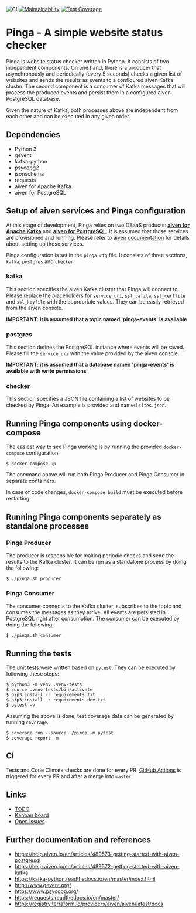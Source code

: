 ![CI](https://github.com/promulo/pinga/workflows/CI/badge.svg) [![Maintainability](https://api.codeclimate.com/v1/badges/0c81b87985e948b90544/maintainability)](https://codeclimate.com/github/promulo/pinga/maintainability) [![Test Coverage](https://api.codeclimate.com/v1/badges/0c81b87985e948b90544/test_coverage)](https://codeclimate.com/github/promulo/pinga/test_coverage)

# Pinga - A simple website status checker

Pinga is website status checker written in Python. It consists of two independent components.
On one hand, there is a producer that asynchronously and periodically (every 5 seconds)
checks a given list of websites and sends the results as events to a configured aiven Kafka
cluster. The second component is a consumer of Kafka messages that will process the produced
events and persist them in a configured aiven PostgreSQL database.

Given the nature of Kafka, both processes above are independent from each other and can be
executed in any given order.

## Dependencies

* Python 3
* gevent
* kafka-python
* psycopg2
* jsonschema
* requests
* aiven for Apache Kafka
* aiven for PostgreSQL

## Setup of aiven services and Pinga configuration

At this stage of development, Pinga relies on two DBaaS products: [**aiven for Apache Kafka**](https://aiven.io/kafka) and [**aiven for PostgreSQL**](https://aiven.io/postgresql). It is assumed that those services are provisioned and running. Please refer to [aiven](https://help.aiven.io/en/articles/489573-getting-started-with-aiven-postgresql)
[documentation](https://help.aiven.io/en/articles/489572-getting-started-with-aiven-kafka) for
details about setting up those services.

Pinga configuration is set in the `pinga.cfg` file. It consists of three sections, `kafka`,
`postgres` and `checker`.

### kafka
This section specifies the aiven Kafka cluster that Pinga will connect to. Please replace the
placeholders for `service_uri`, `ssl_cafile`, `ssl_certfile` and `ssl_keyfile` with the appropriate
values. They can be easily retrieved from the aiven console.

**IMPORTANT: it is assumed that a topic named 'pinga-events' is available**

### postgres
This section defines the PostgreSQL instance where events will be saved. Please fill the
`service_uri` with the value provided by the aiven console.

**IMPORTANT: it is assumed that a database named 'pinga-events' is available with write permissions**

### checker
This section specifies a JSON file containing a list of websites to be checked by Pinga. An example
is provided and named `sites.json`.

## Running Pinga components using docker-compose

The easiest way to see Pinga working is by running the provided `docker-compose` configuration.
```
$ docker-compose up
```
The command above will run both Pinga Producer and Pinga Consumer in separate containers.

In case of code changes, `docker-compose build` must be executed before restarting.

## Running Pinga components separately as standalone processes

### Pinga Producer

The producer is responsible for making periodic checks and send the results to the Kafka cluster.
It can be run as a standalone process by doing the following:
```
$ ./pinga.sh producer
```

### Pinga Consumer

The consumer connects to the Kafka cluster, subscribes to the topic and consumes the messages as
they arrive. All events are persisted in PostgreSQL right after consumption. The consumer can
be executed by doing the following:
```
$ ./pinga.sh consumer
```

## Running the tests

The unit tests were written based on `pytest`. They can be executed by following these steps:
```
$ python3 -m venv .venv-tests
$ source .venv-tests/bin/activate
$ pip3 install -r requirements.txt
$ pip3 install -r requirements-dev.txt
$ pytest -v
```
Assuming the above is done, test coverage data can be generated by running `coverage`.
```
$ coverage run --source ./pinga -m pytest
$ coverage report -m
```

## CI

Tests and Code Climate checks are done for every PR. [GitHub Actions](https://github.com/promulo/pinga/actions) is triggered for every PR and after a merge into `master`.

## Links

* [TODO](https://github.com/promulo/pinga/blob/master/TODO.md)
* [Kanban board](https://github.com/promulo/pinga/projects/1)
* [Open issues](https://github.com/promulo/pinga/issues)

## Further documentation and references

* https://help.aiven.io/en/articles/489573-getting-started-with-aiven-postgresql
* https://help.aiven.io/en/articles/489572-getting-started-with-aiven-kafka
* https://kafka-python.readthedocs.io/en/master/index.html
* http://www.gevent.org/
* https://www.psycopg.org/
* https://requests.readthedocs.io/en/master/
* https://registry.terraform.io/providers/aiven/aiven/latest/docs
